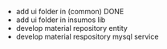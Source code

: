 -   add ui folder in (common) DONE
-   add ui folder in insumos lib
-   develop material repository entity
-   develop material respository mysql service
